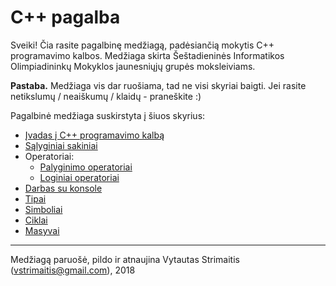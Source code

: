 # C++ pagalba

Sveiki! Čia rasite pagalbinę medžiagą, padėsiančią mokytis C++ programavimo kalbos. Medžiaga skirta Šeštadieninės Informatikos Olimpiadininkų Mokyklos jaunesniųjų grupės moksleiviams.

**Pastaba.** Medžiaga vis dar ruošiama, tad ne visi skyriai baigti. Jei rasite netikslumų / neaiškumų / klaidų - praneškite :)

Pagalbinė medžiaga suskirstyta į šiuos skyrius:

* [Įvadas į C++ programavimo kalbą](sections/ivadas.md)
* [Sąlyginiai sakiniai](sections/salyginiai_sakiniai.md)
* Operatoriai:
    - [Palyginimo operatoriai](sections/palyginimo_operatoriai.md)
    - [Loginiai operatoriai](sections/loginiai_operatoriai.md)
* [Darbas su konsole](sections/darbas_su_konsole.md)
* [Tipai](sections/tipai.md)
* [Simboliai](sections/simboliai.md)
* [Ciklai](sections/ciklai.md)
* [Masyvai](sections/masyvai.md)



---
Medžiagą paruošė, pildo ir atnaujina Vytautas Strimaitis (vstrimaitis@gmail.com), 2018